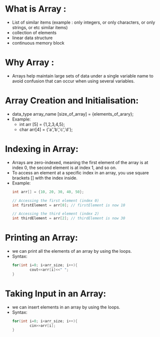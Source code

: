 # What is Array :
- List of similar items (example : only integers, or only characters, or only strings, or etc similar items)
- collection of elements
- linear data structure
- continuous memory block

# Why Array :
- Arrays help maintain large sets of data under a single variable name to avoid confusion that can occur when using several variables.

# Array Creation and Initialisation:
- data_type array_name [size_of_array] = {elements_of_arary};
- Example: 
    - int arr [5] = {1,2,3,4,5};
    - char arr[4] = {'a','b','c','d'};

# Indexing in Array:
-  Arrays are zero-indexed, meaning the first element of the array is at index 0, the second element is at index 1, and so on. 
- To access an element at a specific index in an array, you use square brackets [] with the index inside. 
- Example:
    ```cpp
    int arr[] = {10, 20, 30, 40, 50};

    // Accessing the first element (index 0)
    int firstElement = arr[0]; // firstElement is now 10

    // Accessing the third element (index 2)
    int thirdElement = arr[2]; // thirdElement is now 30
    ```


# Printing an Array:
- we can print all the elements of an array by using the loops.
- Syntax:
    ```cpp
    for(int i=0; i<arr_size; i++){
            cout<<arr[i]<<" ";
    }
    ```

# Taking Input in an Array:
- we can insert elements in an array by using the loops.
- Syntax:
    ```cpp
    for(int i=0; i<arr_size; i++){
            cin>>arr[i];
    }
    ```
